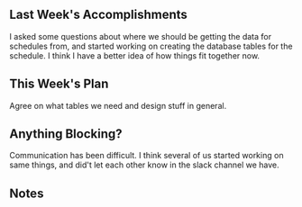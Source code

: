 ## Last Week's Accomplishments

I asked some questions about where we should be getting the data for schedules from, and started working on creating the database tables for the schedule. I think I have a better idea of how things fit together now.

<!-- > In this section, you can write about what you accomplished in the previous week. -->

<!-- > Examples:
> Bug fixes, Features added, Links to Issues, Links to Pull-Requests, Lightning Talks, Bonus Sessions -->

## This Week's Plan

Agree on what tables we need and design stuff in general.

<!-- > In this section, you can write about what you have planned for next week. -->

<!-- > Examples: New Bugs to be fixed, Design choices -->

## Anything Blocking?

Communication has been difficult. I think several of us started working on same things, and did't let each other know in the slack channel we have.

<!-- > In this section, you can write about any blockers that you are having trouble in the project. -->

<!-- > Examples: Confusion on how to approach a problem, Limited experience with a specific technology -->

## Notes

<!-- > This is an optional section for any sort of information that does not fall under any of the other categories. -->
